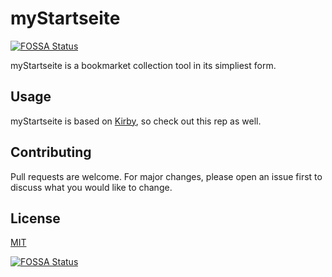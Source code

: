 # myStartseite 
[![FOSSA Status](https://app.fossa.com/api/projects/git%2Bgithub.com%2Fkreativ-anders%2FmyStartseite.svg?type=shield)](https://app.fossa.com/projects/git%2Bgithub.com%2Fkreativ-anders%2FmyStartseite?ref=badge_shield)


myStartseite is a bookmarket collection tool in its simpliest form.

## Usage

myStartseite is based on [Kirby](https://getkirby.com/), so check out this rep as well.

## Contributing
Pull requests are welcome. For major changes, please open an issue first to discuss what you would like to change.

## License
[MIT](https://choosealicense.com/licenses/mit/)


[![FOSSA Status](https://app.fossa.com/api/projects/git%2Bgithub.com%2Fkreativ-anders%2FmyStartseite.svg?type=large)](https://app.fossa.com/projects/git%2Bgithub.com%2Fkreativ-anders%2FmyStartseite?ref=badge_large)